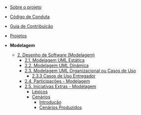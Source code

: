 <!-- docs/_sidebar.md -->

- [Sobre o projeto](/)
- [Código de Conduta](/CodigoConduta.md)
- [Guia de Contribuição](/GuiaContribuicao.md)
- [Projetos](/Projetos/Projetos.md)

- **Modelagem**
  - [2. Desenho de Software (Modelagem)](/Modelagem/2.Modelagem.md)
    - [2.1. Modelagem UML Estática](/Modelagem/ModelagemEstatica/2.1.ModelagemEstatica.md)
    - [2.2. Modelagem UML Dinâmica](/Modelagem/ModelagemDinamica/2.2.ModelagemDinamica.md)
    - [2.3. Modelagem UML Organizacional ou Casos de Uso](/Modelagem/ModelagemOrganizacional/2.3.ModelagemOrganizacionalCasosDeUso.md)
      - [2.3.3 Casos de Uso Entregador](/Modelagem/ModelagemOrganizacional/2.3.3.CasoDeUsoEntregador.md)
    - [2.4. Participações - Modelagem](/Modelagem/2.4.ParticipacoesModelagem.md)
    - [2.5. Iniciativas Extras - Modelagem](/Modelagem/Extra/2.5.IniciativasExtras.md)
      - [Léxicos](/Modelagem/Extra/Lexicos.md)
      - [Cenários](/Modelagem/Extra/Cenarios)
        - [Introdução](/Modelagem/Extra/Cenarios/introducao.md)
        - [Cenários Produzidos](/Modelagem/Extra/Cenarios/cenarios.md)